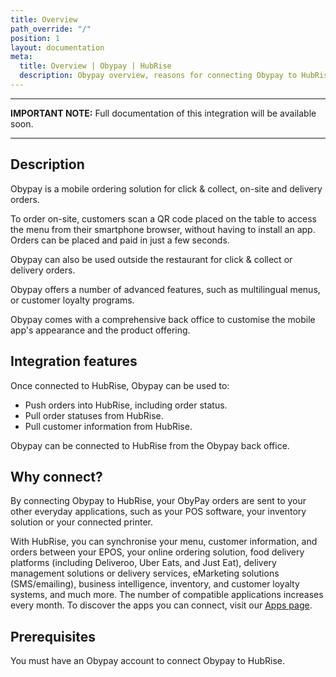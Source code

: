 ```yaml
---
title: Overview
path_override: "/"
position: 1
layout: documentation
meta:
  title: Overview | Obypay | HubRise
  description: Obypay overview, reasons for connecting Obypay to HubRise and summary of integrated features. Synchronise data between your EPOS, Obypay and your other apps.
---
```


---

**IMPORTANT NOTE:** Full documentation of this integration will be available soon.

---

## Description

Obypay is a mobile ordering solution for click & collect, on-site and delivery orders.

To order on-site, customers scan a QR code placed on the table to access the menu from their smartphone browser, without having to install an app. Orders can be placed and paid in just a few seconds.

Obypay can also be used outside the restaurant for click & collect or delivery orders.

Obypay offers a number of advanced features, such as multilingual menus, or customer loyalty programs.

Obypay comes with a comprehensive back office to customise the mobile app's appearance and the product offering.

## Integration features

Once connected to HubRise, Obypay can be used to:

- Push orders into HubRise, including order status.
- Pull order statuses from HubRise.
- Pull customer information from HubRise.

Obypay can be connected to HubRise from the Obypay back office.

## Why connect?

By connecting Obypay to HubRise, your ObyPay orders are sent to your other everyday applications, such as your POS software, your inventory solution or your connected printer.

With HubRise, you can synchronise your menu, customer information, and orders between your EPOS, your online ordering solution, food delivery platforms (including Deliveroo, Uber Eats, and Just Eat), delivery management solutions or delivery services, eMarketing solutions (SMS/emailing), business intelligence, inventory, and customer loyalty systems, and much more. The number of compatible applications increases every month. To discover the apps you can connect, visit our [Apps page](/apps).

## Prerequisites

You must have an Obypay account to connect Obypay to HubRise.
